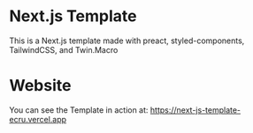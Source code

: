 # Next.js Template
This is a Next.js template made with preact, styled-components, TailwindCSS, and Twin.Macro
<br/>
# Website
You can see the Template in action at:  https://next-js-template-ecru.vercel.app